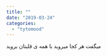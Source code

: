 ```yaml
---
title: ""
date: "2019-03-24"
categories: 
  - "tytomood"
---
```


میگفت هر کجا میروید با همه ی قلبتان بروید
